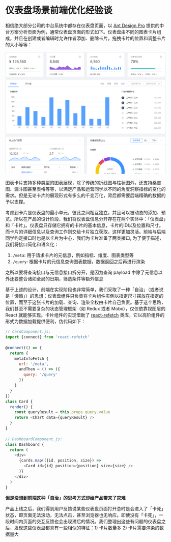 # 仪表盘场景前端优化经验谈

相信绝大部分公司的中台系统中都存在仪表盘页面，以 [Ant Design Pro](https://pro.ant.design/index-cn) 提供的中台方案分析页面为例，通常仪表盘页面的形式如下。仪表盘由不同的图表卡片组成，并且在创建或者编辑时允许作者添加、删除卡片，拖拽卡片的位置和调整卡片的大小等等：

![](./images/dashboard-optimize/dashboard_sample.png)

图表卡片支持多种类型的图表展现，除了传统的折线图与柱状图外，还支持桑吉图、漏斗图甚至表格等等，以满足产品和运营同学以不同的角度洞察指标的变化的需求。但是无论卡片的展现形式有多么的千变万化，背后都需要后端精确的数据的予以支撑。

考虑到卡片是仪表盘的最小单元，彼此之间相互独立，并且可以被动态的添加、预览。所以在产品的设计阶段，我们将仪表盘信息分开存在在两个实体中：「仪表盘」和「卡片」。仪表盘只存储它拥有的卡片的基本信息，卡片的ID以及位置和尺寸。而卡片的详细信息以及查询工作则交给卡片独立获取，这样更加灵活。前端与后端同学约定接口时也是以卡片为中心，我们为卡片准备了两类接口, 为了便于描述，我们将接口简化和语义化：

1. `/meta`: 用于请求卡片的元信息，例如指标、维度、图表类型等
2. `/query`: 根据卡片的元信息查询图表数据，数据返回之后再进行渲染

之所以要将查询接口与元信息接口拆分开，是因为查询 payload 中除了元信息以外还要整合诸如全局的日期，筛选条件等额外信息

基于上述的设计，前端在实现阶段也非常简单，我们采取了一种「自治」（或者说是「懒惰」）的思想：仪表盘组件只负责将卡片组件实例以指定尺寸摆放在指定的位置，而至于这张卡片的加载、查询、渲染全权由卡片自己负责。基于这个思路，我们甚至不需要复杂的状态管理框架（如 Redux 或者 Mobx），仅仅依靠视图层的 React 就能够实现。卡片组件的实现借助了 [react-refetch](https://github.com/heroku/react-refetch) 类库，它以高阶组件的形式为数据加载提供便利，伪代码如下：

```javascript
// CardComponent.js:
import {connect} from 'react-refetch'

@connect(() => {
  return {
    metaInfoFetch {
      url: '/meta',
      andThen = () => ({
        query: '/query'
      })
    }
  }
})
class Card {
  render() {
    const queryResult = this.props.query.value
    return <Chart data={queryResult} />
  }
}

// DashboardComponent.js:
class Dashboard {
  return (
    <div>
      {cards.map(({id, position, size}) => 
        <Card id={id} position={position} size={size} />
      )}
    </div>
  )
}
```

**但是没想到前端这种「自治」的思考方式却给产品带来了灾难**

产品上线之后，我们得到用户反馈说某些仪表盘页面打开总时是会进入了「卡死」状态，即页面无法滚动，无法点击，甚至浏览器也无响应。即使没有「卡死」，一段时间内页面的交互反馈也会出现滞后的情况。我们整理出这些有问题的仪表盘之后，发现这些仪表盘都具有一些相似的特征：1) 卡片数量多 2) 卡片需要渲染的数据量大

